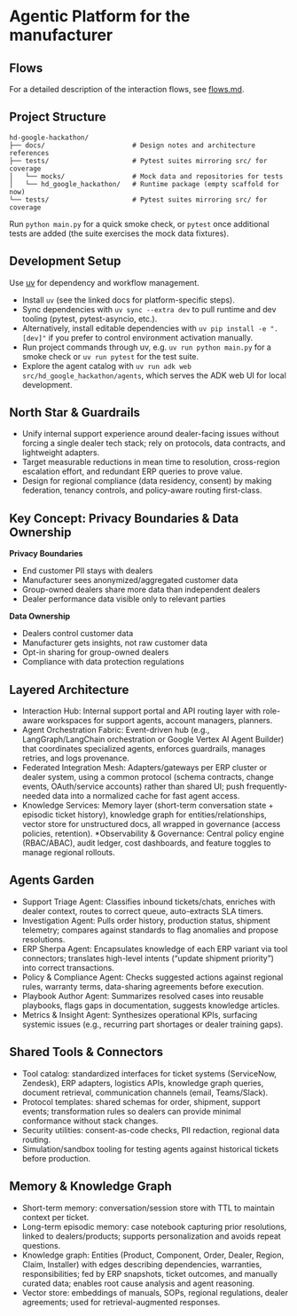 # Agentic Platform for the manufacturer

## Flows

For a detailed description of the interaction flows, see [flows.md](flows.md).

## Project Structure

```
hd-google-hackathon/
├── docs/                      # Design notes and architecture references
├── tests/                     # Pytest suites mirroring src/ for coverage
│   └── mocks/                 # Mock data and repositories for tests
│   └── hd_google_hackathon/   # Runtime package (empty scaffold for now)
└── tests/                     # Pytest suites mirroring src/ for coverage
```

Run `python main.py` for a quick smoke check, or `pytest` once additional tests are added (the suite exercises the mock data fixtures).

## Development Setup

Use [uv](https://docs.astral.sh/uv/) for dependency and workflow management.
- Install `uv` (see the linked docs for platform-specific steps).
- Sync dependencies with `uv sync --extra dev` to pull runtime and dev tooling (pytest, pytest-asyncio, etc.).
- Alternatively, install editable dependencies with `uv pip install -e ".[dev]"` if you prefer to control environment activation manually.
- Run project commands through uv, e.g. `uv run python main.py` for a smoke check or `uv run pytest` for the test suite.
- Explore the agent catalog with `uv run adk web src/hd_google_hackathon/agents`, which serves the ADK web UI for local development.

## North Star & Guardrails

* Unify internal support experience around dealer-facing issues without forcing a single dealer tech stack; rely on protocols, data contracts, and lightweight adapters.
* Target measurable reductions in mean time to resolution, cross-region escalation effort, and redundant ERP queries to prove value.
* Design for regional compliance (data residency, consent) by making federation, tenancy controls, and policy-aware routing first-class.

## Key Concept: Privacy Boundaries & Data Ownership

**Privacy Boundaries**
- End customer PII stays with dealers
- Manufacturer sees anonymized/aggregated customer data
- Group-owned dealers share more data than independent dealers
- Dealer performance data visible only to relevant parties

**Data Ownership**
- Dealers control customer data
- Manufacturer gets insights, not raw customer data
- Opt-in sharing for group-owned dealers
- Compliance with data protection regulations

## Layered Architecture

* Interaction Hub: Internal support portal and API routing layer with role-aware workspaces for support agents, account managers, planners.
* Agent Orchestration Fabric: Event-driven hub (e.g., LangGraph/LangChain orchestration or Google Vertex AI Agent Builder) that coordinates specialized agents, enforces guardrails, manages retries, and logs provenance.
* Federated Integration Mesh: Adapters/gateways per ERP cluster or dealer system, using a common protocol (schema contracts, change events, OAuth/service accounts) rather than shared UI; push frequently-needed data into a normalized cache for fast agent access.
* Knowledge Services: Memory layer (short-term conversation state + episodic ticket history), knowledge graph for entities/relationships, vector store for unstructured docs, all wrapped in governance (access policies, retention).
*Observability & Governance: Central policy engine (RBAC/ABAC), audit ledger, cost dashboards, and feature toggles to manage regional rollouts.

## Agents Garden

* Support Triage Agent: Classifies inbound tickets/chats, enriches with dealer context, routes to correct queue, auto-extracts SLA timers.
* Investigation Agent: Pulls order history, production status, shipment telemetry; compares against standards to flag anomalies and propose resolutions.
* ERP Sherpa Agent: Encapsulates knowledge of each ERP variant via tool connectors; translates high-level intents (“update shipment priority”) into correct transactions.
* Policy & Compliance Agent: Checks suggested actions against regional rules, warranty terms, data-sharing agreements before execution.
* Playbook Author Agent: Summarizes resolved cases into reusable playbooks, flags gaps in documentation, suggests knowledge articles.
* Metrics & Insight Agent: Synthesizes operational KPIs, surfacing systemic issues (e.g., recurring part shortages or dealer training gaps).

## Shared Tools & Connectors

* Tool catalog: standardized interfaces for ticket systems (ServiceNow, Zendesk), ERP adapters, logistics APIs, knowledge graph queries, document retrieval, communication channels (email, Teams/Slack).
* Protocol templates: shared schemas for order, shipment, support events; transformation rules so dealers can provide minimal conformance without stack changes.
* Security utilities: consent-as-code checks, PII redaction, regional data routing.
* Simulation/sandbox tooling for testing agents against historical tickets before production.


## Memory & Knowledge Graph

* Short-term memory: conversation/session store with TTL to maintain context per ticket.
* Long-term episodic memory: case notebook capturing prior resolutions, linked to dealers/products; supports personalization and avoids repeat questions.
* Knowledge graph: Entities (Product, Component, Order, Dealer, Region, Claim, Installer) with edges describing dependencies, warranties, responsibilities; fed by ERP snapshots, ticket outcomes, and manually curated data; enables root cause analysis and agent reasoning.
* Vector store: embeddings of manuals, SOPs, regional regulations, dealer agreements; used for retrieval-augmented responses.
